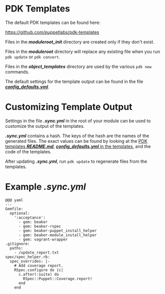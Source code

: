 <!SLIDE >
# PDK Templates

The default PDK templates can be found here:

https://github.com/puppetlabs/pdk-templates

Files in the ***moduleroot\_init*** directory are created only if they don't exist.

Files in the ***moduleroot*** directory will replace any existing file when you run
`pdk update` or `pdk convert`.

Files in the ***object\_templates*** directory are used by the various `pdk new`
commands.

The default settings for the template output can be found in the file
***[config_defaults.yml](https://github.com/puppetlabs/pdk-templates/blob/master/config_defaults.yml)***.

<!SLIDE >
# Customizing Template Output

Settings in the file ***.sync.yml*** in the root of your module can be used to
customize the output of the templates.

***.sync.yml*** contains a hash.  The keys of the hash are the names of the generated
files.  The exact values can be found by looking at the
[PDK templates ***README.md***](https://github.com/puppetlabs/pdk-templates/blob/master/README.md),
[***config_defaults.yml*** in the templates](https://github.com/puppetlabs/pdk-templates/blob/master/config_defaults.yml),
and the code of the templates.

After updating ***.sync.yml***, run `pdk update` to regenerate files from the templates.

<!SLIDE >
# Example ***.sync.yml***

    @@@ yaml
    ---
    Gemfile:
      optional:
        ':acceptance':
          - gem: beaker
          - gem: beaker-rspec
          - gem: beaker-puppet_install_helper
          - gem: beaker-module_install_helper
          - gem: vagrant-wrapper
    .gitignore:
      paths:
        - /update_report.txt
    spec/spec_helper.rb:
      spec_overrides: |-
        # Add coverage report.
        RSpec.configure do |c|
          c.after(:suite) do
            RSpec::Puppet::Coverage.report!
          end
        end

